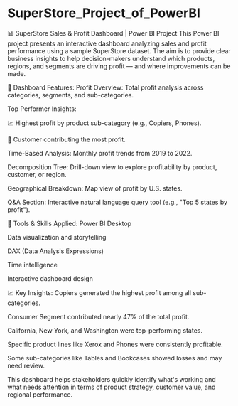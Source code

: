 # SuperStore_Project_of_PowerBI
📊 SuperStore Sales & Profit Dashboard | Power BI Project
This Power BI project presents an interactive dashboard analyzing sales and profit performance using a sample SuperStore dataset. The aim is to provide clear business insights to help decision-makers understand which products, regions, and segments are driving profit — and where improvements can be made.

📌 Dashboard Features:
Profit Overview: Total profit analysis across categories, segments, and sub-categories.

Top Performer Insights:

📈 Highest profit by product sub-category (e.g., Copiers, Phones).

👤 Customer contributing the most profit.

Time-Based Analysis:
Monthly profit trends from 2019 to 2022.

Decomposition Tree:
Drill-down view to explore profitability by product, customer, or region.

Geographical Breakdown:
Map view of profit by U.S. states.

Q&A Section:
Interactive natural language query tool (e.g., "Top 5 states by profit").

🧰 Tools & Skills Applied:
Power BI Desktop

Data visualization and storytelling

DAX (Data Analysis Expressions)

Time intelligence

Interactive dashboard design

📈 Key Insights:
Copiers generated the highest profit among all sub-categories.

Consumer Segment contributed nearly 47% of the total profit.

California, New York, and Washington were top-performing states.

Specific product lines like Xerox and Phones were consistently profitable.

Some sub-categories like Tables and Bookcases showed losses and may need review.

This dashboard helps stakeholders quickly identify what's working and what needs attention in terms of product strategy, customer value, and regional performance.
